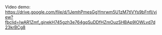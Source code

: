 Video demo: https://drive.google.com/file/d/1JemhPmesGgYmrwm5U1zM7tIVYs9bFnfI/view?fbclid=IwAR1Zmf_ginekH745gzh3e764gqSuDDfHZmOuzSHBAp9lOWLvd7d23krBCg8